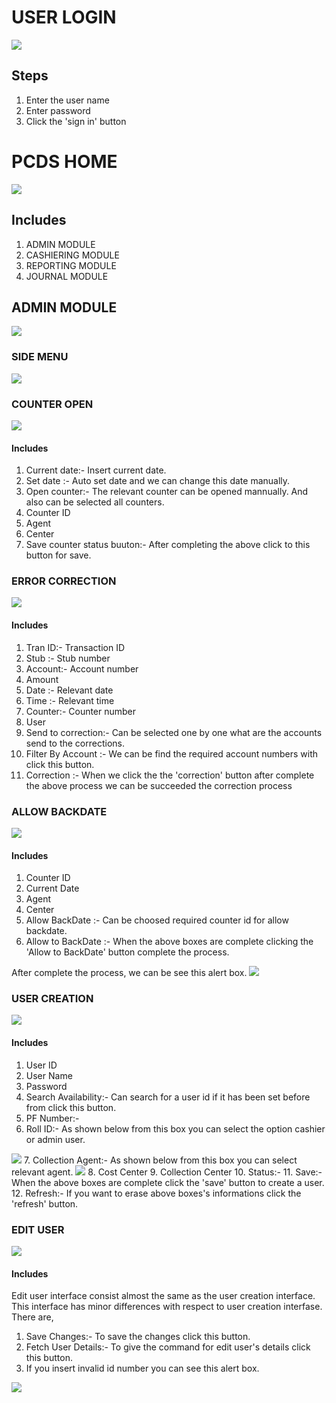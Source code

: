 # USER LOGIN
<img src="./img/p 17.PNG"/>

## Steps
01. Enter the user name
02. Enter password
03. Click the 'sign in' button

# PCDS HOME
<img src="./img/p 7.PNG"/>

## Includes
01. ADMIN MODULE
02. CASHIERING MODULE
03. REPORTING MODULE
04. JOURNAL MODULE

## ADMIN MODULE
<img src="./img/p 8.PNG"/>

### SIDE MENU
<img src="./img/p 8 new.PNG"/>

### COUNTER OPEN
<img src="./img/p 8 new 1.PNG"/>

#### Includes
01. Current date:- Insert current date.
02. Set date    :- Auto set date and we can change this date manually.
03. Open counter:- The relevant counter can be opened mannually. And also can be selected all counters.
04. Counter ID
04. Agent
05. Center
06. Save counter status buuton:- After completing the above click to this button for save.

### ERROR CORRECTION
<img src="./img/p 10.PNG"/>

#### Includes
01. Tran ID:- Transaction ID
02. Stub   :- Stub number
03. Account:- Account number
04. Amount
05. Date   :- Relevant date
06. Time   :- Relevant time
07. Counter:- Counter number
08. User
09. Send to correction:- Can be selected one by one what are the accounts send to the corrections.
10. Filter By Account :- We can be find the required account numbers with click this button.
11. Correction        :- When we click the the 'correction' button after complete the above process we can be succeeded the correction process

### ALLOW BACKDATE
<img src="./img/p 13.PNG"/>

#### Includes
1. Counter ID
2. Current Date
3. Agent 
4. Center
5. Allow BackDate    :- Can be choosed required counter id for allow backdate.
6. Allow to BackDate :- When the above boxes are complete clicking the 'Allow to BackDate' button complete the process.

After complete the process, we can be see this alert box.
<img src="./img/p 14.PNG"/>

### USER CREATION
<img src="./img/p 18.PNG"/>

#### Includes
1. User ID
2. User Name
3. Password
4. Search Availability:- Can search for a user id if it has been set before from click this button.
5. PF Number:-
6. Roll ID:- As shown below from this box you can select the option cashier or admin user.
<img src="./img/p 15 new 1.PNG"/>
7. Collection Agent:- As shown below from this box you can select relevant agent.
<img src="./img/p 15 new 2.PNG"/>
8. Cost Center
9. Collection Center
10. Status:-
11. Save:- When the above boxes are complete click the 'save' button to create a user.
12. Refresh:- If you want to erase above boxes's informations click the 'refresh' button.

### EDIT USER
<img src="./img/p 12.PNG"/>

#### Includes
Edit user interface consist almost the same as the user creation interface. This interface has minor differences with respect to user creation interfase. There are,
1. Save Changes:- To save the changes click this button.
2. Fetch User Details:- To give the command for edit user's details click this button.
3. If you insert invalid id number you can see this alert box.

<img src="./img/p 20.PNG"/>

